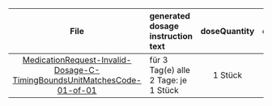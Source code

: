 | File | generated dosage instruction text | doseQuantity | duration | durationUnit | frequency | period | periodUnit | Day<br>of<br>Week | Time<br>Of<br>Day | when | bounds[x] |
| :---: | :--- | :---: | :---: | :---: | :---: | :---: | :---: | :---: | :---: | :---: | :---: |
| [MedicationRequest-Invalid-Dosage-C-TimingBoundsUnitMatchesCode-01-of-01](./MedicationRequest-Invalid-Dosage-C-TimingBoundsUnitMatchesCode-01-of-01.html) | für 3 Tag(e) alle 2 Tage: je 1 Stück | 1 Stück |  |  | 1 | 2 | d |  |  |  | {'system': 'http://unitsofmeasure.org', 'value': 3, 'code': 'wk', 'unit': 'Tag(e)'} |
